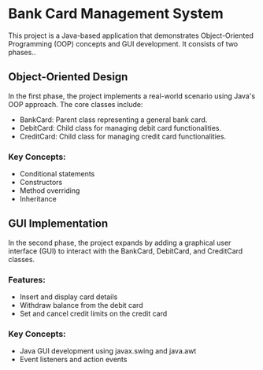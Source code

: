 # Bank Card Management System
This project is a Java-based application that demonstrates Object-Oriented Programming (OOP) concepts and GUI development. It consists of two phases..



## Object-Oriented Design
In the first phase, the project implements a real-world scenario using Java's OOP approach. The core classes include:
- BankCard: Parent class representing a general bank card.
- DebitCard: Child class for managing debit card functionalities.
- CreditCard: Child class for managing credit card functionalities.

### Key Concepts:
- Conditional statements
- Constructors
- Method overriding
- Inheritance


## GUI Implementation
In the second phase, the project expands by adding a graphical user interface (GUI) to interact with the BankCard, DebitCard, and CreditCard classes.

### Features:
- Insert and display card details
- Withdraw balance from the debit card
- Set and cancel credit limits on the credit card

### Key Concepts:
- Java GUI development using javax.swing and java.awt
- Event listeners and action events

